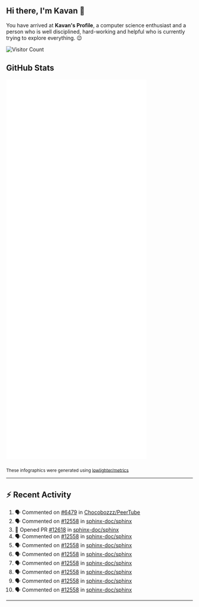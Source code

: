 ## Hi there, I'm Kavan 👋

You have arrived at **Kavan's Profile**, a computer science enthusiast and a person who is well disciplined, hard-working and helpful who is currently trying to explore everything. 😉

![Visitor Count](https://profile-counter.glitch.me/kavania2002/count.svg)

## GitHub Stats

![](./github-metrics.svg)

<sub>These infographics were generated using [lowlighter/metrics](https://github.com/lowlighter/metrics)</sub>

---

## :zap: Recent Activity

<!--START_SECTION:activity-->
1. 🗣 Commented on [#6479](https://github.com/Chocobozzz/PeerTube/issues/6479#issuecomment-2242106007) in [Chocobozzz/PeerTube](https://github.com/Chocobozzz/PeerTube)
2. 🗣 Commented on [#12558](https://github.com/sphinx-doc/sphinx/issues/12558#issuecomment-2237125099) in [sphinx-doc/sphinx](https://github.com/sphinx-doc/sphinx)
3. 💪 Opened PR [#12618](https://github.com/sphinx-doc/sphinx/pull/12618) in [sphinx-doc/sphinx](https://github.com/sphinx-doc/sphinx)
4. 🗣 Commented on [#12558](https://github.com/sphinx-doc/sphinx/issues/12558#issuecomment-2233938701) in [sphinx-doc/sphinx](https://github.com/sphinx-doc/sphinx)
5. 🗣 Commented on [#12558](https://github.com/sphinx-doc/sphinx/issues/12558#issuecomment-2231645537) in [sphinx-doc/sphinx](https://github.com/sphinx-doc/sphinx)
6. 🗣 Commented on [#12558](https://github.com/sphinx-doc/sphinx/issues/12558#issuecomment-2231599096) in [sphinx-doc/sphinx](https://github.com/sphinx-doc/sphinx)
7. 🗣 Commented on [#12558](https://github.com/sphinx-doc/sphinx/issues/12558#issuecomment-2231480167) in [sphinx-doc/sphinx](https://github.com/sphinx-doc/sphinx)
8. 🗣 Commented on [#12558](https://github.com/sphinx-doc/sphinx/issues/12558#issuecomment-2227352669) in [sphinx-doc/sphinx](https://github.com/sphinx-doc/sphinx)
9. 🗣 Commented on [#12558](https://github.com/sphinx-doc/sphinx/issues/12558#issuecomment-2227345206) in [sphinx-doc/sphinx](https://github.com/sphinx-doc/sphinx)
10. 🗣 Commented on [#12558](https://github.com/sphinx-doc/sphinx/issues/12558#issuecomment-2227323415) in [sphinx-doc/sphinx](https://github.com/sphinx-doc/sphinx)
<!--END_SECTION:activity-->

---
